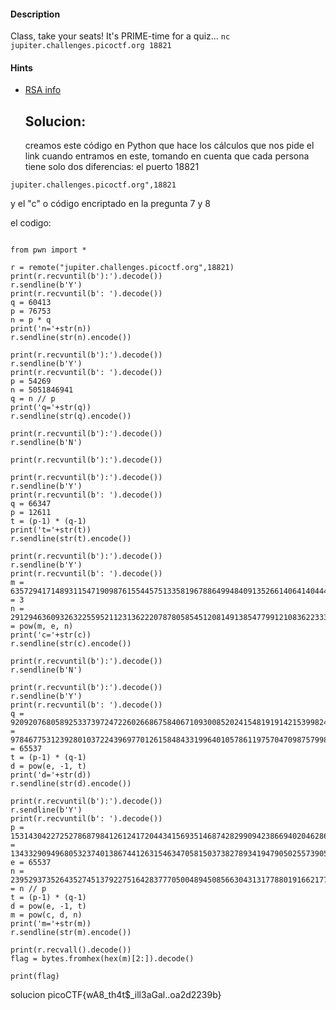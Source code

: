 #### Description

Class, take your seats! It's PRIME-time for a quiz... `nc jupiter.challenges.picoctf.org 18821`

#### Hints 

* [RSA info](https://simple.wikipedia.org/wiki/RSA_algorithm)
  
  ## Solucion:
  
  creamos este código en Python que hace los cálculos que nos pide el link cuando entramos en este, tomando en cuenta que cada persona tiene solo dos diferencias:
  el puerto 18821
````
jupiter.challenges.picoctf.org",18821
`````
y el "c" o código encriptado en la pregunta 7  y 8  

el codigo:
````

from pwn import *

r = remote("jupiter.challenges.picoctf.org",18821)
print(r.recvuntil(b'):').decode())
r.sendline(b'Y')
print(r.recvuntil(b': ').decode())
q = 60413
p = 76753
n = p * q
print('n='+str(n))
r.sendline(str(n).encode())

print(r.recvuntil(b'):').decode())
r.sendline(b'Y')
print(r.recvuntil(b': ').decode())
p = 54269
n = 5051846941
q = n // p
print('q='+str(q))
r.sendline(str(q).encode())

print(r.recvuntil(b'):').decode())
r.sendline(b'N')

print(r.recvuntil(b'):').decode())

print(r.recvuntil(b'):').decode())
r.sendline(b'Y')
print(r.recvuntil(b': ').decode())
q = 66347
p = 12611
t = (p-1) * (q-1)
print('t='+str(t))
r.sendline(str(t).encode())

print(r.recvuntil(b'):').decode())
r.sendline(b'Y')
print(r.recvuntil(b': ').decode())
m = 6357294171489311547190987615544575133581967886499484091352661406414044440475205342882841236357665973431462491355089>e = 3
n = 2912946360932632255952112313622207878058545120814913854779912108362233325064667876776912624818220747852788102511633>c = pow(m, e, n)
print('c='+str(c))
r.sendline(str(c).encode())

print(r.recvuntil(b'):').decode())
r.sendline(b'N')

print(r.recvuntil(b'):').decode())
r.sendline(b'Y')
print(r.recvuntil(b': ').decode())
q =  920920768058925337397247226026686758406710930085202415481919142153998240203720761864607682068149144238022303984109>p = 9784677531239280103722439697701261584843319964010578611975704709875799827300974112882193127707455573181328942389138>e = 65537
t = (p-1) * (q-1)
d = pow(e, -1, t)
print('d='+str(d))
r.sendline(str(d).encode())

print(r.recvuntil(b'):').decode())
r.sendline(b'Y')
print(r.recvuntil(b': ').decode())
p = 1531430422725278687984126124172044341569351468742829909423866940204628619180686845612817635770347066006083876991480>c = 1343329094968053237401386744126315463470581503738278934194790502557390597439502814650316215547726098952087017563825>
e = 65537
n = 2395293735264352745137922751642837770500489450856630431317788019166217706187899379893849681812098781704953836520667>q = n // p
t = (p-1) * (q-1)
d = pow(e, -1, t)
m = pow(c, d, n)
print('m='+str(m))
r.sendline(str(m).encode())

print(r.recvall().decode())
flag = bytes.fromhex(hex(m)[2:]).decode()

print(flag)
`````

solucion
picoCTF{wA8_th4t$_ill3aGal..oa2d2239b}